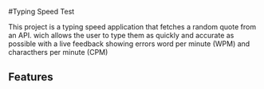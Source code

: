 #Typing Speed Test

This project is a typing speed application that fetches a random quote from an API.
wich allows the user to type them as quickly and accurate as possible with a live feedback showing errors
word per minute (WPM) and characthers per minute (CPM)

## Features